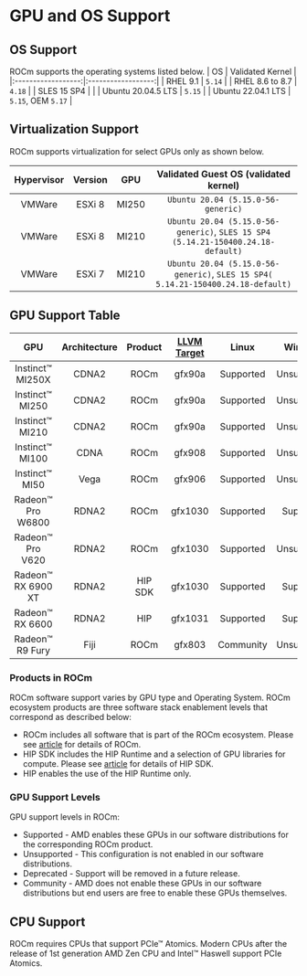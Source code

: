 # GPU and OS Support

## OS Support

ROCm supports the operating systems listed below.
| OS                 | Validated Kernel   |
|:------------------:|:------------------:|
| RHEL 9.1           | `5.14`             |
| RHEL 8.6 to 8.7    | `4.18`             |
| SLES 15 SP4        |                    |
| Ubuntu 20.04.5 LTS | `5.15`             |
| Ubuntu 22.04.1 LTS | `5.15`, OEM `5.17` |

## Virtualization Support

ROCm supports virtualization for select GPUs only as shown below.

| Hypervisor     | Version  | GPU   | Validated Guest OS (validated kernel)                                            |
|:--------------:|:--------:|:-----:|:--------------------------------------------------------------------------------:|
| VMWare         |ESXi 8    | MI250 | `Ubuntu 20.04 (5.15.0-56-generic)`                                               |
| VMWare         |ESXi 8    | MI210 | `Ubuntu 20.04 (5.15.0-56-generic)`, `SLES 15 SP4 (5.14.21-150400.24.18-default)` |
| VMWare         |ESXi 7    | MI210 | `Ubuntu 20.04 (5.15.0-56-generic)`, `SLES 15 SP4( 5.14.21-150400.24.18-default)` |

## GPU Support Table

|GPU               |Architecture    |Product|[LLVM Target](https://www.llvm.org/docs/AMDGPUUsage.html#processors) | Linux                                | Windows |
|:----------------:|:--------------:|:----:|:--------------------------------------------------------------------:|:------------------------------------:|:-------:|
|Instinct™ MI250X  | CDNA2          |ROCm |gfx90a                                                               |Supported                                  |Unsupported  |
|Instinct™ MI250   | CDNA2          |ROCm |gfx90a                                                               |Supported                                  |Unsupported  |
|Instinct™ MI210   | CDNA2          |ROCm |gfx90a                                                               |Supported                             |Unsupported   |
|Instinct™ MI100   | CDNA           |ROCm|gfx908                                                               |Supported                             |Unsupported  |
|Instinct™ MI50    | Vega           |ROCm|gfx906                                                               |Supported                             |Unsupported  |
|Radeon™ Pro W6800 | RDNA2          |ROCm |gfx1030                                                              |Supported                            |Supported|
|Radeon™ Pro V620  | RDNA2          |ROCm|gfx1030                                                              |Supported                            |Unsupported|
|Radeon™ RX 6900 XT| RDNA2          |HIP SDK|gfx1030                                                              |Supported                             |Supported|
|Radeon™ RX 6600   | RDNA2          |HIP|gfx1031                                                              |Supported|Supported|
|Radeon™ R9 Fury   | Fiji           |ROCm|gfx803                                                               |Community                            |Unsupported|

### Products in ROCm
ROCm software support varies by GPU type and Operating System. ROCm ecosystem products are three software stack enablement levels that correspond as described below:

- ROCm includes all software that is part of the ROCm ecosystem. Please see [article](link) for details of ROCm.
- HIP SDK includes the HIP Runtime and a selection of GPU libraries for compute. Please see [article](link) for details of HIP SDK.
- HIP enables the use of the HIP Runtime only. 


### GPU Support Levels

GPU support levels in ROCm:

- Supported - AMD enables these GPUs in our software distributions for the corresponding ROCm product.
- Unsupported - This configuration is not enabled in our software distributions. 
- Deprecated - Support will be removed in a future release. 
- Community - AMD does not enable these GPUs in our software distributions but end users are free to enable these GPUs themselves.


## CPU Support

ROCm requires CPUs that support PCIe™ Atomics. Modern CPUs after the release of
1st generation AMD Zen CPU and Intel™ Haswell support PCIe Atomics.

